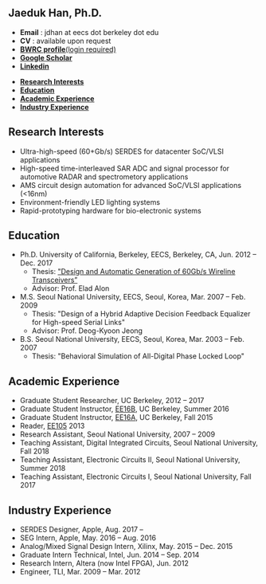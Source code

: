 ## Jaeduk Han, Ph.D.

* **Email** : jdhan at eecs dot berkeley dot edu
* **CV** : available upon request
* [**BWRC profile**(login required)](https://bwrc.eecs.berkeley.edu/user/jaeduk-han)
* **[Google Scholar](https://scholar.google.com/citations?user=l3DrF84AAAAJ&hl=en)**
* **[Linkedin](https://www.linkedin.com/in/jaeduk-han-98b20930)**

- [**Research Interests**](#research-interests)
- [**Education**](#education)
- [**Academic Experience**](#academic-experience)
- [**Industry Experience**](#industry-experience)

## Research Interests
* Ultra-high-speed (60+Gb/s) SERDES for datacenter SoC/VLSI applications
* High-speed time-interleaved SAR ADC and signal processor for automotive RADAR and spectrometory applications
* AMS circuit design automation for advanced SoC/VLSI applications (<16nm)
* Environment-friendly LED lighting systems
* Rapid-prototyping hardware for bio-electronic systems

## Education
* Ph.D.	University of California, Berkeley, EECS, Berkeley, CA, Jun. 2012 – Dec. 2017
	* Thesis: ["Design and Automatic Generation of 60Gb/s Wireline Transceivers”](https://www2.eecs.berkeley.edu/Pubs/Dissertations/Faculty/elad.html)
	* Advisor: Prof. Elad Alon
* M.S.	Seoul National University, EECS, Seoul, Korea,	Mar. 2007 – Feb. 2009
	* Thesis: "Design of a Hybrid Adaptive Decision Feedback Equalizer for High-speed Serial Links"
	* Advisor: Prof. Deog-Kyoon Jeong 
* B.S.	Seoul National University, EECS, Seoul, Korea,	Mar. 2003 – Feb. 2007
	* Thesis: "Behavioral Simulation of All-Digital Phase Locked Loop"

## Academic Experience
* Graduate Student Researcher, UC Berkeley,	2012 – 2017
* Graduate Student Instructor, [EE16B](http://inst.eecs.berkeley.edu/~ee16b/sp16/), UC Berkeley, Summer 2016
* Graduate Student Instructor, [EE16A](http://inst.eecs.berkeley.edu/~ee16a/fa15/), UC Berkeley, Fall 2015
* Reader, [EE105](http://www-inst.eecs.berkeley.edu/~ee105/archives.html)	2013
* Research Assistant, Seoul National University, 2007 – 2009
* Teaching Assistant, Digital Integrated Circuits, Seoul National University, Fall 2018
* Teaching Assistant, Electronic Circuits II, Seoul National University, Summer 2018
* Teaching Assistant, Electronic Circuits I, Seoul National University, Fall 2017

## Industry Experience
* SERDES Designer, Apple, Aug. 2017 –
* SEG Intern, Apple, May. 2016 – Aug. 2016
* Analog/Mixed Signal Design Intern, Xilinx, May. 2015 – Dec. 2015
* Graduate Intern Technical, Intel, Jun. 2014 – Sep. 2014
* Research Intern, Altera (now Intel FPGA), Jun. 2012
* Engineer, TLI, Mar. 2009 – Mar. 2012
